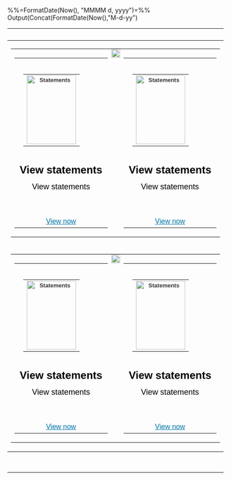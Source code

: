 %%=FormatDate(Now(), "MMMM d, yyyy")=%%
Output(Concat(FormatDate(Now(),"M-d-yy")


<table width="100%" border="0" cellspacing="0" cellpadding="0" align="center">
 <tbody>
  <tr>
   <td align="center" valign="top" style="padding: 10px 0px 30px 0px;"><table width="100%" border="0" cellspacing="0" cellpadding="0">
     <tbody>
      <tr>
       <td align="center" valign="top"><table width="100%" border="0" cellspacing="0" cellpadding="0">
         <tbody>
          <tr>
           <th align="center" valign="top" class="drop"><table width="280" border="0" cellspacing="0" cellpadding="0" class="container" align="center">
             <tbody>
              <tr>
               <td align="center" valign="top" style="padding: 20px;"><table border="0" cellspacing="0" cellpadding="0" align="center">
                 <tbody>
                  <tr>
                   <td align="center" valign="top"><img src="http://via.placeholder.com/112X156" alt="Statements" style="display:block; font-family: Arial, sans-serif, Helvetica, 'Helvetica Neue'; font-size: 13px; line-height: 17px; color: #333333; font-weight: bold; height: 156px; width: 112px;" width="112" height="156" border="0"></td>
                  </tr>
                 </tbody>
                </table></td>
              </tr>
              <tr>
               <td align="center" valign="top" style="font-family: Arial, sans-serif, Helvetica, 'Helvetica Neue'; font-size: 24px; line-height: 30px; color: #000001; font-weight: bold; padding-bottom: 10px;">View statements</td>
              </tr>
              <tr>
               <td align="center" valign="top" height="80" style="font-family: Arial, sans-serif, Helvetica, 'Helvetica Neue'; font-size: 18px; line-height: 23px; color: #000001; font-weight: normal; padding-bottom: 10px;">View statements</td>
              </tr>
              <tr>
               <td align="center" valign="top" style="font-family: Arial, sans-serif, Helvetica, 'Helvetica Neue'; font-size: 16px; line-height: 20px; color: #0074a6; font-weight: normal;"><a href="#" target="_blank" alias="View now" title="" style="color: #0074a6; text-decoration:underline;"><span style="color: #0074a6; text-decoration:underline;">View now</span></a></td>
              </tr>
             </tbody>
            </table></th>
           <th style="font-size:0px; line-height:0px;" align="center" valign="top" width="20" height="20" class="hide"><img src="https://image.emails.barclaysus.com/lib/fe3c11717064047c751477/m/2/138f3809-26ae-497d-b3f3-8d444591498f.gif" style="font-size:0px; line-height:0px; display:block;" alt="" width="20" height="20" border="0"></th>
           <th align="center" valign="top" class="drop"><table width="280" border="0" cellspacing="0" cellpadding="0" class="container" align="center">
             <tbody>
              <tr>
               <td align="center" valign="top" style="padding: 20px;"><table border="0" cellspacing="0" cellpadding="0" align="center">
                 <tbody>
                  <tr>
                   <td align="center" valign="top"><img src="http://via.placeholder.com/112X156" alt="Statements" style="display:block; font-family: Arial, sans-serif, Helvetica, 'Helvetica Neue'; font-size: 13px; line-height: 17px; color: #333333; font-weight: bold; height: 156px; width: 112px;" width="112" height="156" border="0"></td>
                  </tr>
                 </tbody>
                </table></td>
              </tr>
              <tr>
               <td align="center" valign="top" style="font-family: Arial, sans-serif, Helvetica, 'Helvetica Neue'; font-size: 24px; line-height: 30px; color: #000001; font-weight: bold; padding-bottom: 10px;">View statements</td>
              </tr>
              <tr>
               <td align="center" valign="top" height="80" style="font-family: Arial, sans-serif, Helvetica, 'Helvetica Neue'; font-size: 18px; line-height: 23px; color: #000001; font-weight: normal; padding-bottom: 10px;">View statements</td>
              </tr>
              <tr>
               <td align="center" valign="top" style="font-family: Arial, sans-serif, Helvetica, 'Helvetica Neue'; font-size: 16px; line-height: 20px; color: #0074a6; font-weight: normal;"><a href="#" target="_blank" alias="View now" title="" style="color: #0074a6; text-decoration:underline;"><span style="color: #0074a6; text-decoration:underline;">View now</span></a></td>
              </tr>
             </tbody>
            </table></th>
          </tr>
         </tbody>
        </table></td>
      </tr>
      <tr>
       <td align="center" valign="top"><table width="100%" border="0" cellspacing="0" cellpadding="0">
         <tbody>
          <tr>
           <th align="center" valign="top" class="drop"><table width="280" border="0" cellspacing="0" cellpadding="0" class="container" align="center">
             <tbody>
              <tr>
               <td align="center" valign="top" style="padding: 20px;"><table border="0" cellspacing="0" cellpadding="0" align="center">
                 <tbody>
                  <tr>
                   <td align="center" valign="top"><img src="http://via.placeholder.com/112X156" alt="Statements" style="display:block; font-family: Arial, sans-serif, Helvetica, 'Helvetica Neue'; font-size: 13px; line-height: 17px; color: #333333; font-weight: bold; height: 156px; width: 112px;" width="112" height="156" border="0"></td>
                  </tr>
                 </tbody>
                </table></td>
              </tr>
              <tr>
               <td align="center" valign="top" style="font-family: Arial, sans-serif, Helvetica, 'Helvetica Neue'; font-size: 24px; line-height: 30px; color: #000001; font-weight: bold; padding-bottom: 10px;">View statements</td>
              </tr>
              <tr>
               <td align="center" valign="top" height="80" style="font-family: Arial, sans-serif, Helvetica, 'Helvetica Neue'; font-size: 18px; line-height: 23px; color: #000001; font-weight: normal; padding-bottom: 10px;">View statements</td>
              </tr>
              <tr>
               <td align="center" valign="top" style="font-family: Arial, sans-serif, Helvetica, 'Helvetica Neue'; font-size: 16px; line-height: 20px; color: #0074a6; font-weight: normal;"><a href="#" target="_blank" alias="View now" title="" style="color: #0074a6; text-decoration:underline;"><span style="color: #0074a6; text-decoration:underline;">View now</span></a></td>
              </tr>
             </tbody>
            </table></th>
           <th style="font-size:0px; line-height:0px;" align="center" valign="top" width="20" height="20" class="hide"><img src="https://image.emails.barclaysus.com/lib/fe3c11717064047c751477/m/2/138f3809-26ae-497d-b3f3-8d444591498f.gif" style="font-size:0px; line-height:0px; display:block;" alt="" width="20" height="20" border="0"></th>
           <th align="center" valign="top" class="drop"><table width="280" border="0" cellspacing="0" cellpadding="0" class="container" align="center">
             <tbody>
              <tr>
               <td align="center" valign="top" style="padding: 20px;"><table border="0" cellspacing="0" cellpadding="0" align="center">
                 <tbody>
                  <tr>
                   <td align="center" valign="top"><img src="http://via.placeholder.com/112X156" alt="Statements" style="display:block; font-family: Arial, sans-serif, Helvetica, 'Helvetica Neue'; font-size: 13px; line-height: 17px; color: #333333; font-weight: bold; height: 156px; width: 112px;" width="112" height="156" border="0"></td>
                  </tr>
                 </tbody>
                </table></td>
              </tr>
              <tr>
               <td align="center" valign="top" style="font-family: Arial, sans-serif, Helvetica, 'Helvetica Neue'; font-size: 24px; line-height: 30px; color: #000001; font-weight: bold; padding-bottom: 10px;">View statements</td>
              </tr>
              <tr>
               <td align="center" valign="top" height="80" style="font-family: Arial, sans-serif, Helvetica, 'Helvetica Neue'; font-size: 18px; line-height: 23px; color: #000001; font-weight: normal; padding-bottom: 10px;">View statements</td>
              </tr>
              <tr>
               <td align="center" valign="top" style="font-family: Arial, sans-serif, Helvetica, 'Helvetica Neue'; font-size: 16px; line-height: 20px; color: #0074a6; font-weight: normal;"><a href="#" target="_blank" alias="View now" title="" style="color: #0074a6; text-decoration:underline;"><span style="color: #0074a6; text-decoration:underline;">View now</span></a></td>
              </tr>
             </tbody>
            </table></th>
          </tr>
         </tbody>
        </table></td>
      </tr>
     </tbody>
    </table></td>
  </tr>
 </tbody>
</table>
